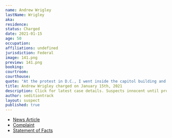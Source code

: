 ```yaml
---
name: Andrew Wrigley
lastName: Wrigley
aka: 
residence: 
status: Charged
date: 2021-01-15
age: 50
occupation: 
affiliations: undefined
jurisdiction: Federal
image: 141.png
preview: 141.png
booking: 
courtroom: 
courthouse: 
quote: "At the protest in D.C., I went inside the capitol building and got teargassed"
title: Andrew Wrigley charged on January 15th, 2021
description: Click for latest case details. Suspects innocent until proven guilty.
author: seditiontrack
layout: suspect
published: true
---
```

- [News Article](https://www.post-gazette.com/news/crime-courts/2021/01/18/Pennsylvania-man-arrested-capitol-riot-Andrew-Wrigley/stories/202101180061)
- [Complaint](https://www.justice.gov/opa/page/file/1355911/download)
- [Statement of Facts](https://www.justice.gov/opa/page/file/1355916/download)
